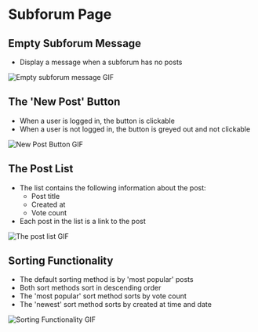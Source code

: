 # Subforum Page

## Empty Subforum Message

* Display a message when a subforum has no posts

![Empty subforum message GIF](images/gifs/subforum/empty.gif)

## The 'New Post' Button

* When a user is logged in, the button is clickable
* When a user is not logged in, the button is greyed out and not clickable

![New Post Button GIF](images/gifs/subforum/new-post-button.gif)

## The Post List

* The list contains the following information about the post:
  * Post title
  * Created at
  * Vote count
* Each post in the list is a link to the post

![The post list GIF](images/gifs/subforum/post-list.gif)

## Sorting Functionality

* The default sorting method is by 'most popular' posts
* Both sort methods sort in descending order
* The 'most popular' sort method sorts by vote count
* The 'newest' sort method sorts by created at time and date

![Sorting Functionality GIF](images/gifs/subforum/sorting.gif)
